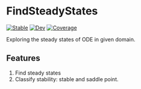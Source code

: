 # FindSteadyStates

[![Stable](https://img.shields.io/badge/docs-stable-blue.svg)](https://=.github.io/FindSteadyStates.jl/stable)
[![Dev](https://img.shields.io/badge/docs-dev-blue.svg)](https://=.github.io/FindSteadyStates.jl/dev)
[![Coverage](https://codecov.io/gh/=/FindSteadyStates.jl/branch/master/graph/badge.svg)](https://codecov.io/gh/=/FindSteadyStates.jl)

Exploring the steady states of ODE in given domain.

## Features
1. Find steady states
2. Classify stability: stable and saddle point.
